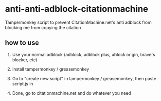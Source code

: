 # anti-anti-adblock-citationmachine
Tampermonkey script to prevent CitationMachine.net's anti adblock from blocking me from copying the citation


## how to use
1. Use your normal adblock (adblock, adblock plus, ublock origin, brave's blocker, etc)

2. Install tampermonkey / greasemonkey 

3. Go to "create new script" in tampermonkey / greasemonkey, then paste script.js in

4. Done, go to citationmachine.net and do whatever you need
